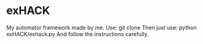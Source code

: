 # exHACK
My automator framework made by me.
Use:
git clone 
Then just use:
python exHACK/exhack.py
And follow the instructions carefully.
